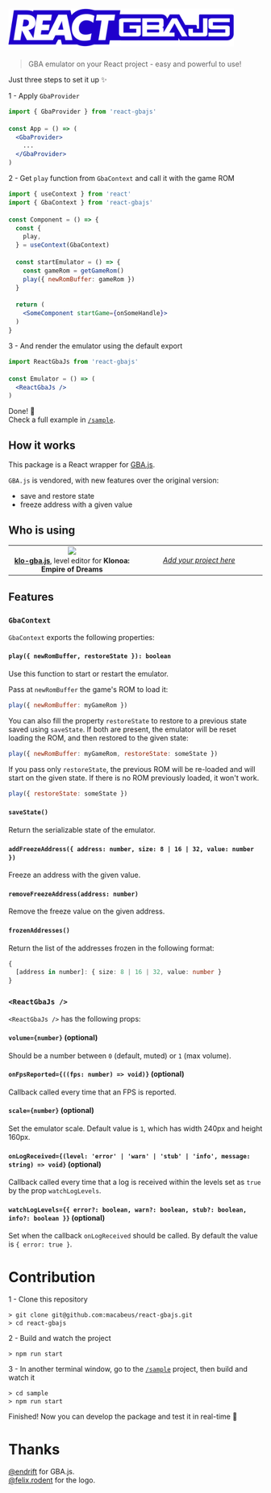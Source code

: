 # <img src="/assets/logo.png" height="75px" /> 

> GBA emulator on your React project - easy and powerful to use!

Just three steps to set it up ✨

1 - Apply `GbaProvider`
```jsx
import { GbaProvider } from 'react-gbajs'

const App = () => (
  <GbaProvider>
    ...
  </GbaProvider>
)
```

2 - Get `play` function from `GbaContext` and call it with the game ROM
```jsx
import { useContext } from 'react'
import { GbaContext } from 'react-gbajs'

const Component = () => {
  const {
    play,
  } = useContext(GbaContext)

  const startEmulator = () => {
    const gameRom = getGameRom()
    play({ newRomBuffer: gameRom })
  }

  return (
    <SomeComponent startGame={onSomeHandle}>
  )
}
```

3 - And render the emulator using the default export

```jsx
import ReactGbaJs from 'react-gbajs'

const Emulator = () => (
  <ReactGbaJs />
)
```

Done! 🎉 <br />
Check a full example in [`/sample`](sample).

## How it works

This package is a React wrapper for [GBA.js](https://github.com/endrift/gbajs).

`GBA.js` is vendored, with new features over the original version:
- save and restore state
- freeze address with a given value

## Who is using

<table align="center">
    <tr>
        <td align="center" width="50%">
          <img src="https://i.imgur.com/QxCoVPh.png"><br />
          <strong><a href="https://github.com/macabeus/klo-gba.js">klo-gba.js</a></strong>, level editor for <strong>Klonoa: Empire of Dreams<strong>
        </td>
        <td align="center" width="50%">
          <i><a href="https://github.com/macabeus/react-gbajs/issues/new">Add your project here</a></i>
        </td>
    </tr>
</table>

## Features

### `GbaContext`

`GbaContext` exports the following properties:

#### `play({ newRomBuffer, restoreState }): boolean`

Use this function to start or restart the emulator.

Pass at `newRomBuffer` the game's ROM to load it:

```js
play({ newRomBuffer: myGameRom })
```

You can also fill the property `restoreState` to restore to a previous state saved using `saveState`. If both are present, the emulator will be reset loading the ROM, and then restored to the given state:

```js
play({ newRomBuffer: myGameRom, restoreState: someState })
```

If you pass only `restoreState`, the previous ROM will be re-loaded and will start on the given state. If there is no ROM previously loaded, it won't work.

```js
play({ restoreState: someState })
```

#### `saveState()`

Return the serializable state of the emulator.

#### `addFreezeAddress({ address: number, size: 8 | 16 | 32, value: number })`

Freeze an address with the given value.

#### `removeFreezeAddress(address: number)`

Remove the freeze value on the given address.

#### `frozenAddresses()`

Return the list of the addresses frozen in the following format:

```ts
{
  [address in number]: { size: 8 | 16 | 32, value: number }
}
```

### `<ReactGbaJs />`

`<ReactGbaJs />` has the following props:

#### `volume={number}` (optional)

Should be a number between `0` (default, muted) or `1` (max volume).

#### `onFpsReported={((fps: number) => void)}` (optional)

Callback called every time that an FPS is reported.

#### `scale={number}` (optional)

Set the emulator scale. Default value is `1`, which has width 240px and height 160px.

#### `onLogReceived={(level: 'error' | 'warn' | 'stub' | 'info', message: string) => void}` (optional)

Callback called every time that a log is received within the levels set as `true` by the prop `watchLogLevels`.

#### `watchLogLevels={{ error?: boolean, warn?: boolean, stub?: boolean, info?: boolean }}` (optional)

Set when the callback `onLogReceived` should be called. By default the value is `{ error: true }`.

# Contribution

1 - Clone this repository

```
> git clone git@github.com:macabeus/react-gbajs.git
> cd react-gbajs
```

2 - Build and watch the project

```
> npm run start
```

3 - In another terminal window, go to the [`/sample`](sample) project, then build and watch it

```
> cd sample
> npm run start
```

Finished! Now you can develop the package and test it in real-time 🎉

# Thanks

[@endrift](https://twitter.com/endrift) for GBA.js.<br />
[@felix.rodent](https://twitter.com/felixrodent) for the logo.
